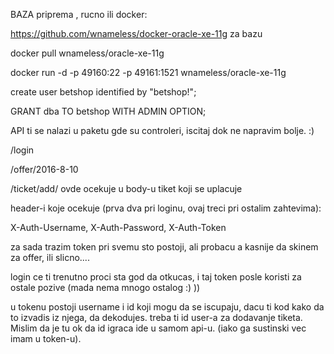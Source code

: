 
BAZA priprema , rucno ili docker:

https://github.com/wnameless/docker-oracle-xe-11g   za bazu

docker pull wnameless/oracle-xe-11g

docker run -d -p 49160:22 -p 49161:1521 wnameless/oracle-xe-11g


create user betshop identified by "betshop!";

GRANT dba TO betshop WITH ADMIN OPTION;


API ti se nalazi u paketu gde su controleri, iscitaj dok ne napravim bolje. :)


/login

/offer/2016-8-10

/ticket/add/     ovde ocekuje u body-u tiket koji se uplacuje




header-i koje ocekuje (prva dva pri loginu, ovaj treci pri ostalim zahtevima):

X-Auth-Username,
X-Auth-Password,
X-Auth-Token


za sada trazim token pri svemu sto postoji, ali probacu a kasnije da skinem za offer, ili slicno....

login ce ti trenutno proci sta god da otkucas, i taj token posle koristi za ostale pozive (mada nema mnogo ostalog :) ))

u tokenu postoji username i id koji mogu da se iscupaju, dacu ti kod kako da to izvadis iz njega, da dekodujes.
treba ti id user-a za dodavanje tiketa. Mislim da je tu ok da id igraca ide u samom api-u. (iako ga sustinski vec imam u token-u).
